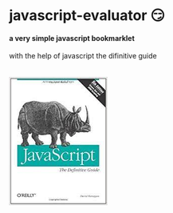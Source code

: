 # javascript-evaluator 😏                                                      
#### a very simple javascript bookmarklet 
 
with the help of javascript the difinitive guide<br/><br/><br/>
![difinitive guide](download.jpg)
